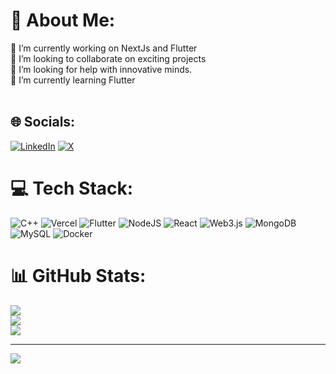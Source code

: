 # 💫 About Me:
🔭 I’m currently working on NextJs and Flutter<br>👯 I’m looking to collaborate on exciting projects<br>🤝 I’m looking for help with innovative minds.<br>🌱 I’m currently learning Flutter<br><br>


## 🌐 Socials:
[![LinkedIn](https://img.shields.io/badge/LinkedIn-%230077B5.svg?logo=linkedin&logoColor=white)](https://linkedin.com/in/https://www.linkedin.com/in/pranav-singh-sehgal/) [![X](https://img.shields.io/badge/X-black.svg?logo=X&logoColor=white)](https://x.com/https://twitter.com/Illumanizer) 

# 💻 Tech Stack:
![C++](https://img.shields.io/badge/c++-%2300599C.svg?style=for-the-badge&logo=c%2B%2B&logoColor=white) ![Vercel](https://img.shields.io/badge/vercel-%23000000.svg?style=for-the-badge&logo=vercel&logoColor=white) ![Flutter](https://img.shields.io/badge/Flutter-%2302569B.svg?style=for-the-badge&logo=Flutter&logoColor=white) ![NodeJS](https://img.shields.io/badge/node.js-6DA55F?style=for-the-badge&logo=node.js&logoColor=white) ![React](https://img.shields.io/badge/react-%2320232a.svg?style=for-the-badge&logo=react&logoColor=%2361DAFB) ![Web3.js](https://img.shields.io/badge/web3.js-F16822?style=for-the-badge&logo=web3.js&logoColor=white) ![MongoDB](https://img.shields.io/badge/MongoDB-%234ea94b.svg?style=for-the-badge&logo=mongodb&logoColor=white) ![MySQL](https://img.shields.io/badge/mysql-%2300000f.svg?style=for-the-badge&logo=mysql&logoColor=white) ![Docker](https://img.shields.io/badge/docker-%230db7ed.svg?style=for-the-badge&logo=docker&logoColor=white)
# 📊 GitHub Stats:
![](https://github-readme-stats.vercel.app/api?username=Illumanizer&theme=dark&hide_border=false&include_all_commits=false&count_private=false)<br/>
![](https://github-readme-streak-stats.herokuapp.com/?user=Illumanizer&theme=dark&hide_border=false)<br/>
![](https://github-readme-stats.vercel.app/api/top-langs/?username=Illumanizer&theme=dark&hide_border=false&include_all_commits=false&count_private=false&layout=compact)

---
[![](https://visitcount.itsvg.in/api?id=Illumanizer&icon=0&color=0)](https://visitcount.itsvg.in)

<!-- Proudly created with GPRM ( https://gprm.itsvg.in ) -->
